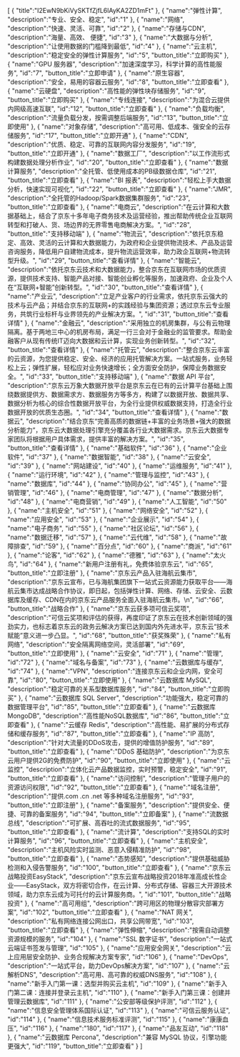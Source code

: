 [
	{
		"title":"I2EwN9bKiVySKTfZjfL6lAyKA2ZD1mFt"
	},
	{
		"name":"弹性计算",
		"description":"专业、安全、稳定",
		"id":"1"
	},
	{
		"name":"网络",
		"description":"快速、灵活、可靠",
		"id":"2"
	},
	{
		"name":"存储与CDN",
		"description":"海量、高效、 便捷",
		"id":"3"
	},
	{
		"name":"大数据与分析",
		"description":"让使用数据的门槛降到最低",
		"id":"4"
	},
	{
		"name":"云主机",
		"description":"稳定安全的弹性计算服务",
		"id":"5",
		"button_title":"立即购买"
	},
	{
		"name":"GPU 服务器",
		"description":"加速深度学习，科学计算的高性能服务",
		"id":"7",
		"button_title":"立即申请"
	},
	{
		"name":"原生容器",
		"description":"安全，易用的容器云服务",
		"id":"8",
		"button_title":"立即查看"
	},
	{
		"name":"云硬盘",
		"description":"高性能的弹性块存储服务",
		"id":"9",
		"button_title":"立即购买"
	},
	{
		"name":"专线连接",
		"description":"为混合云提供内网级高速互联",
		"id":"12",
		"button_title":"立即查看"
	},
	{
		"name":"负载均衡",
		"description":"流量负载分发，按需调整后端服务",
		"id":"13",
		"button_title":"立即使用"
	},
	{
		"name":"对象存储",
		"description":"高可用、低成本、强安全的云存储服务",
		"id":"17",
		"button_title":"立即开通"
	},
	{
		"name":"CDN",
		"description":"优质、稳定、可靠的互联网内容分发服务",
		"id":"19",
		"button_title":"立即开通"
	},
	{
		"name":"数据工厂",
		"description":"以工作流形式构建数据处理分析作业",
		"id":"20",
		"button_title":"立即查看"
	},
	{
		"name":"数据计算服务",
		"description":"全托管、低使用成本的PB级数据仓库",
		"id":"21",
		"button_title":"立即查看"
	},
	{
		"name":"BI 报表",
		"description":"轻松上手大数据分析，快速实现可视化",
		"id":"22",
		"button_title":"立即查看"
	},
	{
		"name":"JMR",
		"description":"全托管的Hadoop/Spark数据集群服务",
		"id":"23",
		"button_title":"立即查看"
	},
	{
		"name":"电商云",
		"description":"在云计算和大数据基础上，结合了京东十多年电子商务技术及运营经验，推出帮助传统企业互联网转型和打破人、货、场边界的无界零售电商解决方案。",
		"id":"28",
		"button_title":"支持移动端"
	},
	{
		"name":"物流云",
		"description":"依托京东稳定、高效、灵活的云计算和大数据能力，为政府和企业提供物流技术、产品及运营咨询服务，降低用户自建物流成本，提升物流运营效率，助力政企互联网+物流转型升级。",
		"id":"29",
		"button_title":"查看详情"
	},
	{
		"name":"智能云",
		"description":"依托京东云技术和大数据能力，整合京东在互联网市场的优质资源，提供技术支持、智能产品对接、智能创业孵化等服务，加速政府、企业及个人在“互联网+智能”创新转型。",
		"id":"30",
		"button_title":"查看详情"
	},
	{
		"name":"产业云",
		"description":"立足产业客户的行业需求，依托京东云强大的技术与云产品；并结合京东的互联网+的实践经验与集团资源；透过京东云专业服务，共筑行业标杆与业界领先的产业解决方案。",
		"id":"31",
		"button_title":"查看详情"
	},
	{
		"name":"金融云",
		"description":"采用独立的机房集群，与公有云物理隔离。基于两地三中心的机房布局，满足一行三会对于金融业的监管要求。帮助金融客户从现有传统IT迈向大数据和云计算，实现业务创新转型。",
		"id":"32",
		"button_title":"查看详情"
	},
	{
		"name":"托管云",
		"description":"整合京东云丰富的云资源，为您提供稳定、安全、经济的应用托管解决方案。一站式服务，业务轻松上云；弹性扩展，轻松应对业务快速增长；全方面安全防护，保障业务数据安全。",
		"id":"33",
		"button_title":"支持移动端"
	},
	{
		"name":"数据 API 平台",
		"description":"京东云万象大数据开放平台是京东云在已有的云计算平台基础上围绕数据提供方、数据需求方、数据服务方等多方，构建了以数据开放、数据共享、数据分析为核心的综合性数据开放平台，为全行业提供权威数据支持，打造全行业数据开放的优质生态圈。",
		"id":"34",
		"button_title":"查看详情"
	},
	{
		"name":"数据云",
		"description":"结合京东“完善高质的数据链+丰富的业务场景+强大的数据分析能力”，京东云大数据处理引擎充分覆盖各行业大数据需求。京东云大数据专家团队将根据用户具体需求，提供丰富的解决方案。",
		"id":"35",
		"button_title":"查看详情"
	},
	{
		"name":"基础软件",
		"id":"36"
	},
	{
		"name":"企业软件",
		"id":"37"
	},
	{
		"name":"数据智能",
		"id":"38"
	},
	{
		"name":"云安全",
		"id":"39"
	},
	{
		"name":"网站建设",
		"id":"40"
	},
	{
		"name":"运维服务",
		"id":"41"
	},
	{
		"name":"运行环境",
		"id":"42"
	},
	{
		"name":"管理与监控",
		"id":"43"
	},
	{
		"name":"数据库",
		"id":"44"
	},
	{
		"name":"协同办公",
		"id":"45"
	},
	{
		"name":"营销管理",
		"id":"46"
	},
	{
		"name":"电商管理",
		"id":"47"
	},
	{
		"name":"数据分析",
		"id":"48"
	},
	{
		"name":"电商营销",
		"id":"49"
	},
	{
		"name":"人工智能",
		"id":"50"
	},
	{
		"name":"主机安全",
		"id":"51"
	},
	{
		"name":"网络安全",
		"id":"52"
	},
	{
		"name":"应用安全",
		"id":"53"
	},
	{
		"name":"企业展示",
		"id":"54"
	},
	{
		"name":"电子商务",
		"id":"55"
	},
	{
		"name":"社区论坛",
		"id":"56"
	},
	{
		"name":"数据迁移",
		"id":"57"
	},
	{
		"name":"云代维",
		"id":"58"
	},
	{
		"name":"故障排查",
		"id":"59"
	},
	{
		"name":"百分点",
		"id":"60"
	},
	{
		"name":"商派",
		"id":"61"
	},
	{
		"name":"论客",
		"id":"62"
	},
	{
		"name":"德雅",
		"id":"63"
	},
	{
		"name":"太火鸟",
		"id":"64"
	},
	{
		"name":"新用户注册有礼，免费体验京东云",
		"id":"65",
		"button_title":"立即注册"
	},
	{
		"name":"京东云产品入驻海航云集市",
		"description":"京东云宣布，已与海航集团旗下一站式云资源能力获取平台——海航云集市达成战略合作协议，即日起，包括弹性计算、网络、存储、云安全、云数据库及缓存、CDN在内的京东云产品服务全面入驻海航云集市。\n",
		"id":"66",
		"button_title":"战略合作"
	},
	{
		"name":"京东云获多项可信云奖项",
		"description":"可信云奖项和评估的获得，再度印证了京东云在技术创新领域的强劲实力，也标志着京东云的政务云解决方案已达到国内外先进水平，京东云“技术赋能”意义进一步凸显。",
		"id":"68",
		"button_title":"获奖殊荣"
	},
	{
		"name":"私有网络",
		"description":"安全隔离网络空间，灵活部署",
		"id":"69",
		"button_title":"立即使用"
	},
	{
		"name":"云安全",
		"id":"71"
	},
	{
		"name":"管理",
		"id":"72"
	},
	{
		"name":"域名与备案",
		"id":"73"
	},
	{
		"name":"云数据库与缓存",
		"id":"74"
	},
	{
		"name":"VPN",
		"description":"连接京东云和企业内网，安全可靠",
		"id":"80",
		"button_title":"立即使用"
	},
	{
		"name":"云数据库 MySQL",
		"description":"稳定可靠的关系型数据库服务",
		"id":"84",
		"button_title":"立即购买"
	},
	{
		"name":"云数据库 SQL Server",
		"description":"功能强大，稳定可靠的数据管理平台",
		"id":"85",
		"button_title":"立即查看"
	},
	{
		"name":"云数据库 MongoDB",
		"description":"高性能NoSQL数据库",
		"id":"86",
		"button_title":"立即查看"
	},
	{
		"name":"云缓存 Redis",
		"description":"高性能、易扩展的分布式存储和缓存服务",
		"id":"87",
		"button_title":"立即查看"
	},
	{
		"name":"IP 高防",
		"description":"针对大流量的DDoS攻击，提供的增值防护服务",
		"id":"89",
		"button_title":"立即查看"
	},
	{
		"name":"DDoS 基础防护",
		"description":"为京东云用户提供2G的免费防护",
		"id":"90",
		"button_title":"立即使用"
	},
	{
		"name":"云监控",
		"description":"立体化云产品数据监控，实时预警，稳定安全",
		"id":"91",
		"button_title":"立即查看"
	},
	{
		"name":"访问控制",
		"description":"管理子用户的资源访问权限",
		"id":"92",
		"button_title":"立即查看"
	},
	{
		"name":"域名注册",
		"description":"提供.com .cn .net 等多种域名注册服务",
		"id":"93",
		"button_title":"立即注册"
	},
	{
		"name":"备案服务",
		"description":"提供安全、便捷、可靠的备案服务",
		"id":"94",
		"button_title":"立即备案"
	},
	{
		"name":"流数据总线",
		"description":"可扩展、高吞吐的流式数据服务",
		"id":"95",
		"button_title":"立即查看"
	},
	{
		"name":"流计算",
		"description":"支持SQL的实时计算服务",
		"id":"96",
		"button_title":"立即查看"
	},
	{
		"name":"主机安全",
		"description":"主机风险实时监测、恶意入侵精准防护",
		"id":"98",
		"button_title":"立即查看"
	},
	{
		"name":"态势感知",
		"description":"提供基础威胁检测和入侵告警服务",
		"id":"100",
		"button_title":"立即查看"
	},
	{
		"name":"京东云战略投资EasyStack",
		"description":"京东云宣布战略投资2018年准高成长性企业——EasyStack，双方将密切合作，在云计算、分布式存储、容器三大开源技术领域，助力京东云成为可托付的云计算服务商。",
		"id":"101",
		"button_title":"战略投资"
	},
	{
		"name":"高可用组",
		"description":"跨可用区的物理分散容灾部署方案",
		"id":"102",
		"button_title":"立即查看"
	},
	{
		"name":"NAT 网关",
		"description":"私有网络连接公网出口，共享公网带宽",
		"id":"103",
		"button_title":"立即查看"
	},
	{
		"name":"弹性伸缩",
		"description":"按需自动调整资源规模的服务",
		"id":"104"
	},
	{
		"name":"SSL 数字证书",
		"description":"一站式云端证书签发与管理",
		"id":"105"
	},
	{
		"name":"应用安全网关",
		"description":"云上应用层安全防护、业务合规解决方案专家",
		"id":"106"
	},
	{
		"name":"DevOps",
		"description":"一站式平台，助力DevOps解决方案",
		"id":"107"
	},
	{
		"name":"云解析DNS",
		"description":"高可用、高可靠的权威DNS服务",
		"id":"108"
	},
	{
		"name":"新手入门第一课：选型并购买云主机",
		"id":"109"
	},
	{
		"name":"新手入门第二课：连接并登录云主机",
		"id":"110"
	},
	{
		"name":"新手入门第三课：创建并管理云数据库",
		"id":"111"
	},
	{
		"name":"公安部等级保护评测",
		"id":"112"
	},
	{
		"name":"信息安全管理体系国际认证",
		"id":"113"
	},
	{
		"name":"可信云服务认证",
		"id":"114"
	},
	{
		"name":"信息技术服务标准评测",
		"id":"115"
	},
	{
		"name":"康康血压",
		"id":"116"
	},
	{
		"name":"180",
		"id":"117"
	},
	{
		"name":"品友互动",
		"id":"118"
	},
	{
		"name":"云数据库 Percona",
		"description":"兼容 MySQL 协议，引擎功能更强大",
		"id":"119",
		"button_title":"立即查看"
	}
]